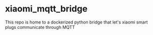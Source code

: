 # xiaomi_mqtt_bridge
This repo is home to a dockerized python bridge that let's xiaomi smart plugs communicate through MQTT

